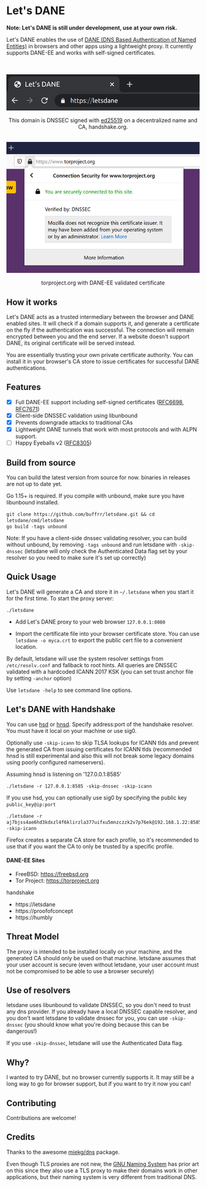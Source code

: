 # Let's DANE

**Note: Let's DANE is still under development, use at your own risk.**
 

Let's DANE enables the use of [DANE (DNS Based Authentication of Named Entities)](https://tools.ietf.org/html/rfc6698) in browsers and other apps using a lightweight proxy. It currently supports DANE-EE and works with self-signed certificates.


<p align="center">
<br>
<br>
<img src="chrome.png" width="600px" alt="Let's DANE Handshake"/>
</p>

<p align="center">
This domain is DNSSEC signed with <a href="https://ed25519.nl/">ed25519</a> on a decentralized name and CA, handshake.org.   
<br><br>
</p>


<p align="center">
<img src="firefox.png" width="600px" alt="Let's DANE verified DNSSEC"/><br/>

</p>

<p align="center">
torproject.org with DANE-EE validated certificate
 </p>

## How it works


Let's DANE acts as a trusted intermediary between the browser and DANE enabled sites. It will check if a domain supports it, and generate a certificate on the fly if the authentication was successful. The connection will remain encrypted between you and the end server. If a website doesn't support DANE, its original certificate will be served instead.


You are essentially trusting your own private certificate authority. You can install it in your browser's CA store to issue certificates for successful DANE authentications.

## Features
- [x] Full DANE-EE support including self-signed certificates ([RFC6698](https://tools.ietf.org/html/rfc6698), [RFC7671](https://tools.ietf.org/html/rfc7671))
- [x] Client-side DNSSEC validation using libunbound
- [x] Prevents downgrade attacks to traditional CAs 
- [x] Lightweight DANE tunnels that work with most protocols and with ALPN support.
- [ ] Happy Eyeballs v2 ([RFC8305](https://tools.ietf.org/html/rfc8305))

## Build from source

You can build the latest version from source for now. binaries in releases are not up to date yet.


Go 1.15+ is required. If you compile with unbound, make sure you have libunbound installed.

    git clone https://github.com/buffrr/letsdane.git && cd letsdane/cmd/letsdane
    go build -tags unbound

Note: If you have a client-side dnssec validating resolver, you can build without unbound, by removing `-tags unbound` and run letsdane with `-skip-dnssec`
(letsdane will only check the Authenticated Data flag set by your resolver so you need to make sure it's set up correctly)

## Quick Usage

Let's DANE will generate a CA and store it in `~/.letsdane` when you start it for the first time. 
To start the proxy server:

    ./letsdane

    
* Add Let's DANE proxy to your web browser `127.0.0.1:8080`

* Import the certificate file into your browser certificate store. You can use `letsdane -o myca.crt` to export the public cert file to a convenient location.

By default, letsdane will use the system resolver settings from `/etc/resolv.conf` and fallback to root hints. 
All queries are DNSSEC validated with a hardcoded ICANN 2017 KSK (you can set trust anchor file by setting `-anchor` option)

Use `letsdane -help` to see command line options. 


## Let's DANE with Handshake

You can use [hsd](https://github.com/handshake-org/hsd) or [hnsd](https://github.com/handshake-org/hnsd). Specify address:port of the handshake resolver. You must have it local on your machine or use sig0. 

Optionally use `-skip-icann` to skip TLSA lookups for ICANN tlds and prevent the generated CA from issuing certificates for ICANN tlds (recommended hnsd is still experimental and also this will not break some legacy domains using poorly configured nameservers). 

Assuming hnsd is listening on '127.0.0.1:8585'

    ./letsdane -r 127.0.0.1:8585 -skip-dnssec -skip-icann

If you use hsd, you can optionally use sig0 by specifying the public key `public_key@ip:port`

    ./letsdane -r aj7bjss4ae6hd3kdxzl4f6klirzla377uifxu5mnzczzk2v7p76ek@192.168.1.22:8585 -skip-icann

Firefox creates a separate CA store for each profile, so it's recommended to use that if you want the CA to only be trusted by a specific profile.
#### DANE-EE Sites
 
* FreeBSD: https://freebsd.org
* Tor Project: https://torproject.org

handshake

* https://letsdane
* https://proofofconcept
* https://humbly

## Threat Model
The proxy is intended to be installed locally on your machine, and the generated CA should only be used on that machine. letsdane assumes that your user account is secure (even without letsdane, your user account must not be compromised to be able to use a browser securely) 


## Use of resolvers

letsdane uses libunbound to validate DNSSEC, so you don't need to trust any dns provider. 
If you already have a local DNSSEC capable resolver, and you don't want letsdane to validate dnssec for you, 
you can use `-skip-dnssec`  (you should know what you're doing because this can be dangerous!)

If you use `-skip-dnssec`, letsdane will use the Authenticated Data flag.

## Why?

I wanted to try DANE, but no browser currently supports it. It may still be a long way to go for browser support, but if you want to try it now you can!

## Contributing
Contributions are welcome! 

## Credits

Thanks to the awesome [miekg/dns](https://github.com/miekg/dns) package.

Even though TLS proxies are not new, the [GNU Naming System](https://gnunet.org/en/gns.html) has prior art on this since they also use a TLS proxy to make their domains work in other applications, but their naming system is very different from traditional DNS.



